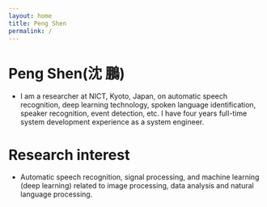```yaml
---
layout: home
title: Peng Shen
permalink: /
---
```

<div class="home"> 
  <h1 class="page-title"><b>Peng Shen(沈 鵬)</b></h1>
  <ul class="post-list">
    <li>
      I am a researcher at NICT, Kyoto, Japan, on automatic speech recognition, deep learning technology, spoken language identification, speaker recognition, event detection, etc.
      I have four years full-time system development experience as a system engineer.
    </li>
  </ul>
 
  <h1 class="page-heading"><b>Research interest</b></h1>
  <ul class="post-list">
    <li>
      Automatic speech recognition, signal processing, and machine learning (deep learning) related to image processing, data analysis and natural language processing.
    </li>
  </ul>    

</div>
